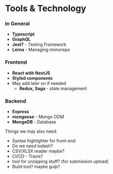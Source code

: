 
# Tools & Technology

### In General
- **Typescript**
- **GraphQL**
- **Jest?** - Testing Framework
- **Lerna** - Managing monorepo

### Frontend
- **React with NextJS**
- **Styled components**
- May add later on if needed
  - **Redux, Saga** - state management

### Backend
- **Express**
- **mongoose** - Mongo ODM
- **MongoDB** - Database


Things we may also need:
- Syntax highlighter for front-end
- Do we need lodash?
- CSV/XLSX reader maybe?
- CI/CD - Travis?
- tool for unzipping stuff? (for submission upload)
- Build tool? maybe gulp?

